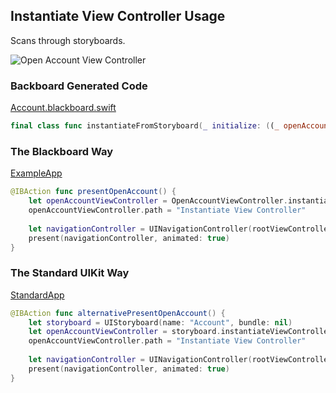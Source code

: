 ## Instantiate View Controller Usage

Scans through storyboards.

![Open Account View Controller](Images/StoryboardOpenAccountViewController.png)

### Backboard Generated Code

[Account.blackboard.swift](/ExampleApp/Source/Generated/Account.blackboard.swift)

```swift
final class func instantiateFromStoryboard(_ initialize: ((_ openAccountViewController: OpenAccountViewController) -> Void)? = nil) -> OpenAccountViewController
```

### The Blackboard Way

[ExampleApp](/ExampleApp/Source/AccountsTableViewController.swift#L106)
```swift
@IBAction func presentOpenAccount() {
    let openAccountViewController = OpenAccountViewController.instantiateFromStoryboard()
    openAccountViewController.path = "Instantiate View Controller"
    
    let navigationController = UINavigationController(rootViewController: openAccountViewController)
    present(navigationController, animated: true)
}
```

### The Standard UIKit Way

[StandardApp](/StandardApp/Source/AccountsTableViewController.swift#L118)
```swift
@IBAction func alternativePresentOpenAccount() {
    let storyboard = UIStoryboard(name: "Account", bundle: nil)
    let openAccountViewController = storyboard.instantiateViewController(withIdentifier: "OpenAccountViewController") as! OpenAccountViewController
    openAccountViewController.path = "Instantiate View Controller"
    
    let navigationController = UINavigationController(rootViewController: openAccountViewController)
    present(navigationController, animated: true)
}
```
